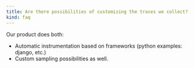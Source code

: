 ```yaml
---
title: Are there possibilities of customizing the traces we collect?
kind: faq
---
```


Our product does both:

* Automatic instrumentation based on frameworks (python examples: django, etc.)
* Custom sampling possibilities as well.